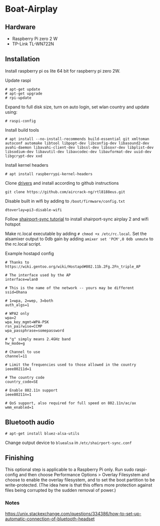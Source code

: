 # Boat-Airplay

## Hardware
* Raspberry Pi zero 2 W
* TP-Link TL-WN722N

## Installation
Install raspberry pi os lite 64 bit for raspberry pi zero 2W.

Update raspi

```
# apt-get update
# apt-get upgrade
# rpi-update
```

Expand to full disk size, turn on auto login, set wlan country and update using:
```
# raspi-config
```

Install build tools

```
# apt install --no-install-recommends build-essential git xmltoman autoconf automake libtool libpopt-dev libconfig-dev libasound2-dev avahi-daemon libavahi-client-dev libssl-dev libsoxr-dev libplist-dev libsodium-dev libavutil-dev libavcodec-dev libavformat-dev uuid-dev libgcrypt-dev xxd
```

Install kernel headers
```
# apt install raspberrypi-kernel-headers
```

Clone [drivers](https://github.com/aircrack-ng/rtl8188eus?tab=readme-ov-file) and install according to github instructions
```
git clone https://github.com/aircrack-ng/rtl8188eus.git
```

Disable built in wifi by adding to ``/boot/firmware/config.txt``
```
dtoverlay=pi3-disable-wifi
```

Follow [shairport-sync tutorial](https://github.com/mikebrady/shairport-sync/blob/master/CAR%20INSTALL.md) to install shairport-sync airplay 2 and wifi hotspot

Make rc.local executable by adding ``# chmod +x /etc/rc.local``. Set the alsamixer output to 0db gain by adding `amixer set 'PCM',0 0db unmute` to the rc.local script.

Example hostapd config 
```
# Thanks to https://wiki.gentoo.org/wiki/Hostapd#802.11b.2Fg.2Fn_triple_AP

# The interface used by the AP
interface=wlan0

# This is the name of the network -- yours may be different
ssid=Ohana

# 1=wpa, 2=wep, 3=both
auth_algs=1

# WPA2 only
wpa=2
wpa_key_mgmt=WPA-PSK
rsn_pairwise=CCMP
wpa_passphrase=somepassword

# "g" simply means 2.4GHz band
hw_mode=g

# Channel to use
channel=11

# Limit the frequencies used to those allowed in the country
ieee80211d=1

# The country code
country_code=SE

# Enable 802.11n support
ieee80211n=1

# QoS support, also required for full speed on 802.11n/ac/ax
wmm_enabled=1

```

## Bluetooth audio
```
# apt-get install bluez-alsa-utils
```

Change output device to ``bluealsa`` in ``/etc/shairport-sync.conf``

## Finishing
This optional step is applicable to a Raspberry Pi only. Run sudo raspi-config and then choose Performance Options > Overlay Filesystem and choose to enable the overlay filesystem, and to set the boot partition to be write-protected. (The idea here is that this offers more protection against files being corrupted by the sudden removal of power.)

### Notes
https://unix.stackexchange.com/questions/334386/how-to-set-up-automatic-connection-of-bluetooth-headset
